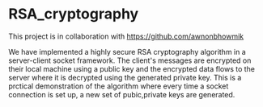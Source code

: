 # RSA_cryptography

This project is in collaboration with https://github.com/awnonbhowmik

We have implemented a highly secure RSA cryptography algorithm in a server-client socket framework. The client's messages are encrypted on their local machine using a public key and the encrypted data flows to the server where it is decrypted using the generated private key. 
This is a prctical demonstration of the algorithm where every time a socket connection is set up, a new set of pubic,private keys are generated. 
